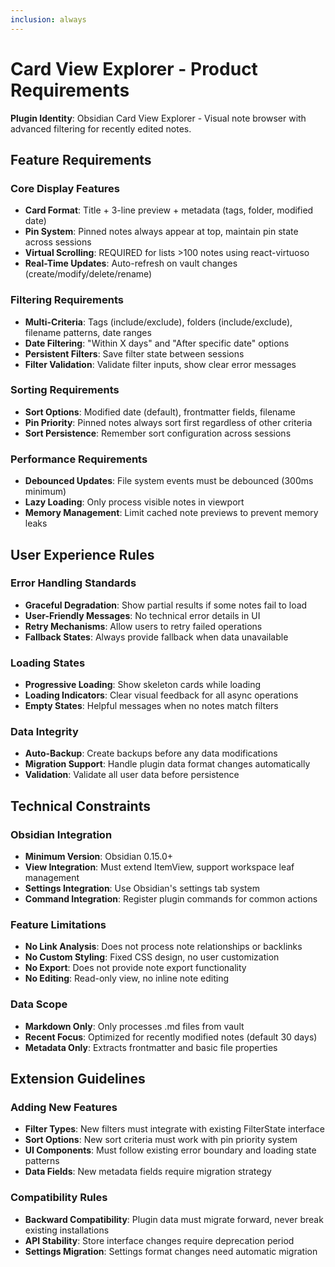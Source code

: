 ```yaml
---
inclusion: always
---
```


# Card View Explorer - Product Requirements

**Plugin Identity**: Obsidian Card View Explorer - Visual note browser with advanced filtering for recently edited notes.

## Feature Requirements

### Core Display Features
- **Card Format**: Title + 3-line preview + metadata (tags, folder, modified date)
- **Pin System**: Pinned notes always appear at top, maintain pin state across sessions
- **Virtual Scrolling**: REQUIRED for lists >100 notes using react-virtuoso
- **Real-Time Updates**: Auto-refresh on vault changes (create/modify/delete/rename)

### Filtering Requirements
- **Multi-Criteria**: Tags (include/exclude), folders (include/exclude), filename patterns, date ranges
- **Date Filtering**: "Within X days" and "After specific date" options
- **Persistent Filters**: Save filter state between sessions
- **Filter Validation**: Validate filter inputs, show clear error messages

### Sorting Requirements
- **Sort Options**: Modified date (default), frontmatter fields, filename
- **Pin Priority**: Pinned notes always sort first regardless of other criteria
- **Sort Persistence**: Remember sort configuration across sessions

### Performance Requirements
- **Debounced Updates**: File system events must be debounced (300ms minimum)
- **Lazy Loading**: Only process visible notes in viewport
- **Memory Management**: Limit cached note previews to prevent memory leaks

## User Experience Rules

### Error Handling Standards
- **Graceful Degradation**: Show partial results if some notes fail to load
- **User-Friendly Messages**: No technical error details in UI
- **Retry Mechanisms**: Allow users to retry failed operations
- **Fallback States**: Always provide fallback when data unavailable

### Loading States
- **Progressive Loading**: Show skeleton cards while loading
- **Loading Indicators**: Clear visual feedback for all async operations
- **Empty States**: Helpful messages when no notes match filters

### Data Integrity
- **Auto-Backup**: Create backups before any data modifications
- **Migration Support**: Handle plugin data format changes automatically
- **Validation**: Validate all user data before persistence

## Technical Constraints

### Obsidian Integration
- **Minimum Version**: Obsidian 0.15.0+
- **View Integration**: Must extend ItemView, support workspace leaf management
- **Settings Integration**: Use Obsidian's settings tab system
- **Command Integration**: Register plugin commands for common actions

### Feature Limitations
- **No Link Analysis**: Does not process note relationships or backlinks
- **No Custom Styling**: Fixed CSS design, no user customization
- **No Export**: Does not provide note export functionality
- **No Editing**: Read-only view, no inline note editing

### Data Scope
- **Markdown Only**: Only processes .md files from vault
- **Recent Focus**: Optimized for recently modified notes (default 30 days)
- **Metadata Only**: Extracts frontmatter and basic file properties

## Extension Guidelines

### Adding New Features
- **Filter Types**: New filters must integrate with existing FilterState interface
- **Sort Options**: New sort criteria must work with pin priority system
- **UI Components**: Must follow existing error boundary and loading state patterns
- **Data Fields**: New metadata fields require migration strategy

### Compatibility Rules
- **Backward Compatibility**: Plugin data must migrate forward, never break existing installations
- **API Stability**: Store interface changes require deprecation period
- **Settings Migration**: Settings format changes need automatic migration
